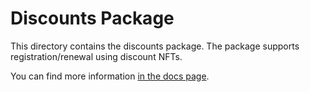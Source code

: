 # Discounts Package

This directory contains the discounts package. The package supports registration/renewal using discount NFTs.

You can find more information
[in the docs page](https://docs.suins.io/).
